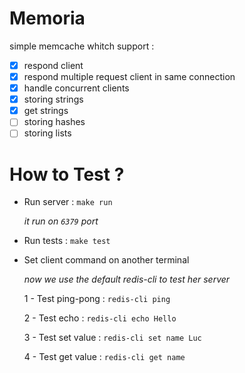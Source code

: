 # Memoria

simple memcache whitch support :

- [x] respond client
- [x] respond multiple request client in same connection
- [x] handle concurrent clients
- [X] storing strings
- [X] get strings
- [ ] storing hashes
- [ ] storing lists

# How to Test ?

- Run server : ```make run```

	*it run on ```6379``` port*

- Run tests :  ```make test```

- Set client command on another terminal

	*now we use the default redis-cli to test her server*

	1 - Test ping-pong : ```redis-cli ping```

	2 - Test echo : ```redis-cli echo Hello```

	3 - Test set value : ```redis-cli set name Luc```

	4 - Test get value : ```redis-cli get name```

